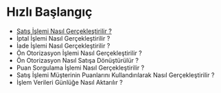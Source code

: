 # **Hızlı Başlangıç**
* [Satış İşlemi Nasıl Gerçekleştirilir ?](/docs/QuickStart/HowToMakeSalesTransaction.md)
* İptal İşlemi Nasıl Gerçekleştirilir ?
* İade İşlemi Nasıl Gerçekleştirilir ?
* Ön Otorizasyon İşlemi Nasıl Gerçekleştirilir ?
* Ön Otorizasyon Nasıl Satışa Dönüştürülür ?
* Puan Sorgulama İşlemi Nasıl Gerçekleştirilir ?
* Satış İşlemi Müşterinin Puanlarını Kullandırılarak Nasıl Gerçekleştirilir ?
* İşlem Verileri Günlüğe Nasıl Aktarılır ?